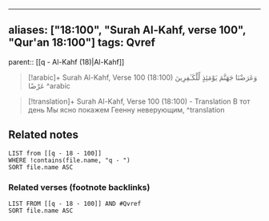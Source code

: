 
---
aliases: ["18:100", "Surah Al-Kahf, verse 100", "Qur'an 18:100"]
tags: Qvref
---

parent:: [[q - Al-Kahf (18)|Al-Kahf]]

> [!arabic]+ Surah Al-Kahf, Verse 100 (18:100)
> <span class="quran-arabic">وَعَرَضْنَا جَهَنَّمَ يَوْمَئِذٍ لِّلْكَـٰفِرِينَ عَرْضًا</span>
^arabic

> [!translation]+ Surah Al-Kahf, Verse 100 (18:100) - Translation
> В тот день Мы ясно покажем Геенну неверующим,
^translation



## Related notes
```dataview
LIST from [[q - 18 - 100]]
WHERE !contains(file.name, "q - ")
SORT file.name ASC
```

### Related verses (footnote backlinks)
```dataview
LIST FROM [[q - 18 - 100]] AND #Qvref
SORT file.name ASC
```

